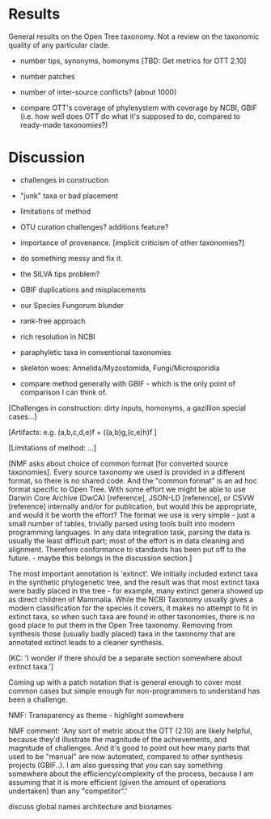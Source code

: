 
# Results
General results on the Open Tree taxonomy. Not a review on the taxonomic quality of any particular clade.

* number tips, synonyms, homonyms [TBD: Get metrics for OTT 2.10]
* number patches
* number of inter-source conflicts? (about 1000)

* compare OTT's coverage of phylesystem with coverage by NCBI, GBIF
  (i.e. how well does OTT do what it's supposed to do, compared to
  ready-made taxonomies?)




# Discussion

* challenges in construction
* "junk" taxa or bad placement
* limitations of method
* OTU curation challenges?  additions feature?


* importance of provenance.  [implicit criticism of other taxonomies?]
* do something messy and fix it.
* the SILVA tips problem?
* GBIF duplications and misplacements
* our Species Fungorum blunder
* rank-free approach

* rich resolution in NCBI
* paraphyletic taxa in conventional taxonomies

* skeleton woes: Annelida/Myzostomida, Fungi/Microsporidia

* compare method generally with GBIF - which is the only point of
  comparison I can think of.


[Challenges in construction: dirty inputs, homonyms, a gazillion special cases...]

[Artifacts: e.g. (a,b,c,d,e)f + ((a,b)g,(c,e)h)f ]

[Limitations of method: ...]

[NMF asks about choice of common format [for converted source
taxonomies].  Every source taxonomy we used is provided in a different
format, so there is no shared code.  And the "common format" is an ad
hoc format specific to Open Tree.  With some effort we might be able
to use Darwin Core Archive (DwCA) [reference], JSON-LD [reference], or
CSVW [reference] internally and/or for publication, but would this be
appropriate, and would it be worth the effort?  The format we use is
very simple - just a small number of tables, trivially parsed using
tools built into modern programming languages.  In any data
integration task, parsing the data is usually the least difficult
part; most of the effort is in data cleaning and alignment.  Therefore
conformance to standards has been put off to the future.  - maybe this
belongs in the discussion section.]


The most important annotation is 'extinct'.  We initially included
extinct taxa in the synthetic phylogenetic tree, and the result was
that most extinct taxa were badly placed in the tree - for example,
many extinct genera showed up as direct children of Mammalia.  While
the NCBI Taxonomy usually gives a modern classification for the
species it covers, it makes no attempt to fit in extinct taxa, so when
such taxa are found in other taxonomies, there is no good place to put
them in the Open Tree taxonomy.  Removing from synthesis those
(usually badly placed) taxa in the taxonomy that are annotated extinct
leads to a cleaner synthesis.

[KC: 'I wonder if there should be a separate section somewhere about extinct taxa.']

Coming up with a patch notation that is general enough to cover most
common cases but simple enough for non-programmers to understand has
been a challenge.

NMF: Transparency as theme - highlight somewhere

NMF comment:
'Any sort of metric about the OTT (2.10) are likely helpful, because
they'd illustrate the magnitude of the achievements, and magnitude of
challenges. And it's good to point out how many parts that used to be
"manual" are now automated, compared to other synthesis projects
(GBIF..). I am also guessing that you can say something somewhere
about the efficiency/complexity of the process, because I am assuming
that it is more efficient (given the amount of operations undertaken)
than any "competitor".'

discuss global names architecture and bionames
